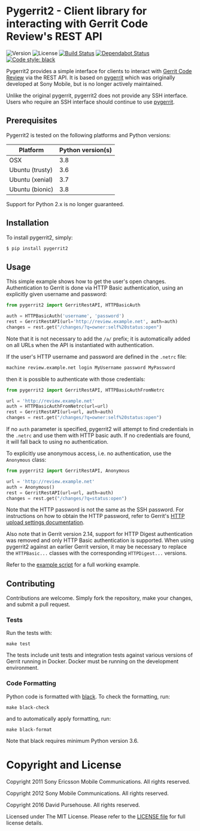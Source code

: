 # Pygerrit2 - Client library for interacting with Gerrit Code Review's REST API

![Version](https://img.shields.io/pypi/v/pygerrit2.svg)
![License](https://img.shields.io/pypi/l/pygerrit2.svg)
[![Build Status](https://travis-ci.org/dpursehouse/pygerrit2.svg?branch=master)](https://travis-ci.org/dpursehouse/pygerrit2)
[![Dependabot Status](https://api.dependabot.com/badges/status?host=github&repo=dpursehouse/pygerrit2)](https://dependabot.com)
[![Code style: black](https://img.shields.io/badge/code%20style-black-000000.svg)](https://github.com/psf/black)

Pygerrit2 provides a simple interface for clients to interact with
[Gerrit Code Review][gerrit] via the REST API. It is based on [pygerrit][pygerrit]
which was originally developed at Sony Mobile, but is no longer
actively maintained.

Unlike the original pygerrit, pygerrit2 does not provide any SSH
interface. Users who require an SSH interface should continue to use
[pygerrit][pygerrit].

## Prerequisites

Pygerrit2 is tested on the following platforms and Python versions:

Platform | Python version(s)
-------- | -----------------
OSX | 3.8
Ubuntu (trusty) | 3.6
Ubuntu (xenial) | 3.7
Ubuntu (bionic) | 3.8

Support for Python 2.x is no longer guaranteed.

## Installation

To install pygerrit2, simply:

```bash
$ pip install pygerrit2
```

## Usage

This simple example shows how to get the user's open changes. Authentication
to Gerrit is done via HTTP Basic authentication, using an explicitly given
username and password:

```python
from pygerrit2 import GerritRestAPI, HTTPBasicAuth

auth = HTTPBasicAuth('username', 'password')
rest = GerritRestAPI(url='http://review.example.net', auth=auth)
changes = rest.get("/changes/?q=owner:self%20status:open")
```

Note that it is not necessary to add the `/a/` prefix; it is automatically
added on all URLs when the API is instantiated with authentication.

If the user's HTTP username and password are defined in the `.netrc`
file:

```bash
machine review.example.net login MyUsername password MyPassword
```

then it is possible to authenticate with those credentials:

```python
from pygerrit2 import GerritRestAPI, HTTPBasicAuthFromNetrc

url = 'http://review.example.net'
auth = HTTPBasicAuthFromNetrc(url=url)
rest = GerritRestAPI(url=url, auth=auth)
changes = rest.get("/changes/?q=owner:self%20status:open")
```

If no `auth` parameter is specified, pygerrit2 will attempt to find
credentials in the `.netrc` and use them with HTTP basic auth. If no
credentials are found, it will fall back to using no authentication.

To explicitly use anonymous access, i.e. no authentication, use the
`Anonymous` class:

```python
from pygerrit2 import GerritRestAPI, Anonymous

url = 'http://review.example.net'
auth = Anonymous()
rest = GerritRestAPI(url=url, auth=auth)
changes = rest.get("/changes/?q=status:open")
```

Note that the HTTP password is not the same as the SSH password. For
instructions on how to obtain the HTTP password, refer to Gerrit's
[HTTP upload settings documentation][settings].

Also note that in Gerrit version 2.14, support for HTTP Digest authentication
was removed and only HTTP Basic authentication is supported. When using
pygerrit2 against an earlier Gerrit version, it may be necessary to replace
the `HTTPBasic...` classes with the corresponding `HTTPDigest...` versions.

Refer to the [example script][example] for a full working example.

## Contributing

Contributions are welcome. Simply fork the repository, make your changes,
and submit a pull request.

### Tests

Run the tests with:

```
make test
```

The tests include unit tests and integration tests against various versions
of Gerrit running in Docker. Docker must be running on the development
environment.

### Code Formatting

Python code is formatted with [black][black]. To check the formatting, run:

```
make black-check
```

and to automatically apply formatting, run:

```
make black-format
```

Note that black requires minimum Python version 3.6.

# Copyright and License

Copyright 2011 Sony Ericsson Mobile Communications. All rights reserved.

Copyright 2012 Sony Mobile Communications. All rights reserved.

Copyright 2016 David Pursehouse. All rights reserved.

Licensed under The MIT License.  Please refer to the [LICENSE file][license]
for full license details.

[black]: https://github.com/psf/black
[example]: https://github.com/dpursehouse/pygerrit2/blob/master/example.py
[gerrit]: https://gerritcodereview.com/
[license]: https://github.com/dpursehouse/pygerrit2/blob/master/LICENSE
[pygerrit]: https://github.com/sonyxperiadev/pygerrit
[settings]: https://gerrit-documentation.storage.googleapis.com/Documentation/2.15.2/user-upload.html#http
